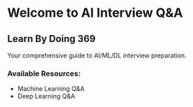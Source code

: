 # Welcome to AI Interview Q&A

## Learn By Doing 369

Your comprehensive guide to AI/ML/DL interview preparation.

### Available Resources:
- Machine Learning Q&A
- Deep Learning Q&A
